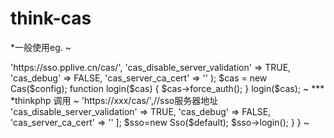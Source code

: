 # think-cas
*一般使用eg.
~
<?php
use PhpCas\Cas;
require_once '../src/Cas.php';

$config = array(
    'cas_server_url' => 'https://sso.pplive.cn/cas/',
    'cas_disable_server_validation' => TRUE,
    'cas_debug' => FALSE,
    'cas_server_ca_cert' => ''
);
$cas = new Cas($config);

function login($cas) {
    $cas->force_auth();
}

login($cas);
~


***

*thinkphp 调用

~
<?php
namespace app\index\controller;
use think\oauth\driver\Sso;
class Index
{
    public function index()
    {
        $default = [
            'cas_server_url' => 'https://xxx/cas/',//sso服务器地址
            'cas_disable_server_validation' => TRUE,
            'cas_debug' => FALSE,
            'cas_server_ca_cert' => ''
        ];
        $sso=new Sso($default);
        $sso->login();     
    }
}
~
